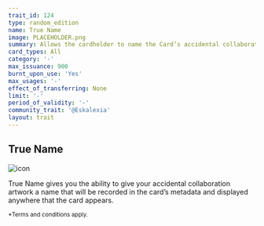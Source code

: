 ```yaml
---
trait_id: 124
type: random_edition
name: True Name
image: PLACEHOLDER.png
summary: Allows the cardholder to name the Card’s accidental collaborative artwork
card_types: All
category: '-'
max_issuance: 900
burnt_upon_use: 'Yes'
max_usages: '-'
effect_of_transferring: None
limit: '-'
period_of_validity: '-'
community_trait: '@Eskalexia'
layout: trait
---
```


## True Name

![icon](/assets/images/trait-icons/{{page.image}})

True Name gives you the ability to give your accidental collaboration artwork a name that will be recorded in the card’s metadata and displayed anywhere that the card appears.

<small>*Terms and conditions apply.</small>